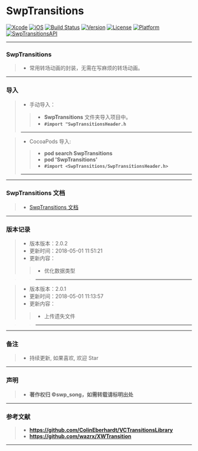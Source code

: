 # SwpTransitions

[![Xcode](https://img.shields.io/badge/Xcode-9.3-25B1F6.svg)](https://developer.apple.com/xcode)
[![iOS](https://img.shields.io/badge/iOS-8.0+-1C75AF.svg)](https://developer.apple.com/xcode)
[![Build Status](https://travis-ci.org/swp-song/SwpTransitions.svg?branch=master)](https://travis-ci.org/swp-song/SwpTransitions)
[![Version](https://img.shields.io/cocoapods/v/SwpTransitions.svg?style=flat)](http://cocoapods.org/pods/SwpTransitions) 
[![License](https://img.shields.io/cocoapods/l/SwpTransitions.svg?style=flat)](http://cocoapods.org/pods/SwpTransitions) 
[![Platform](https://img.shields.io/cocoapods/p/SwpTransitions.svg?style=flat)](http://cocoapods.org/pods/SwpTransitions)
[![SwpTransitionsAPI](https://img.shields.io/badge/SwpTransitionsAPI-v2.0.2-44E0D3.svg)](https://swp-song.com/docs/SwpTransitions/)

-------

### SwpTransitions

> * 常用转场动画的封装，无需在写麻烦的转场动画。

-------


### 导入

> * 手动导入：
> 
>> * **SwpTransitions** 文件夹导入项目中。
>> * **`#import "SwpTransitionsHeader.h`**
>> 
> -------

> * CocoaPods 导入:
> 
>> * **pod search SwpTransitions**
>> * **pod 'SwpTransitions'**
>> * **`#import <SwpTransitions/SwpTransitionsHeader.h>`**
>> 
> -------

-------

### SwpTransitions 文档

> * [SwpTransitions 文档](https://swp-song.com/docs/SwpTransitions/)

-------

### 版本记录

> * 版本版本：2.0.2
> * 更新时间：2018-05-01 11:51:21
> * 更新内容：
> 
>> *  优化数据类型

>> -------

> * 版本版本：2.0.1
> * 更新时间：2018-05-01 11:13:57
> * 更新内容：
> 
>> * 上传遗失文件

>> -------

-------

### 备注

> * 持续更新, 如果喜欢, 欢迎 Star

-------

### 声明

 > * **著作权归 ©swp_song，如需转载请标明出处**

-------

### 参考文献

> * **https://github.com/ColinEberhardt/VCTransitionsLibrary**
> * **https://github.com/wazrx/XWTransition**
> 
-------


